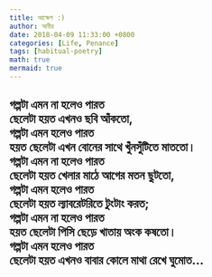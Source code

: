 ```yaml
---
title: আক্ষেপ :)
author: আবীর
date: 2018-04-09 11:33:00 +0800
categories: [Life, Penance]
tags: [habitual-poetry]
math: true
mermaid: true
---
```


<h2>গল্পটা এমন না হলেও পারত <br>
ছেলেটা হয়ত এখনও ছবি আঁকতো, <br>
গল্পটা এমন হলেও পারত <br>
হয়ত ছেলেটা এখন বোনের সাথে খুঁনসুঁটিতে মাততো। <br>
গল্পটা এমন না হলেও পারত <br>
ছেলেটা হয়ত খেলার মাঠে আগের মতন ছুটতো, <br>
গল্পটা এমন হলেও পারত <br>
ছেলেটা হয়ত ল্যাবরেটরিতে টুংটাং করত; <br>
গল্পটা এমন না হলেও পারত <br>
হয়ত ছেলেটা পিসি ছেড়ে খাতায় অংক কষতো। <br>
গল্পটা এমন হলেও পারত <br>
ছেলেটা হয়ত এখনও বাবার কোলে মাথা রেখে ঘুমোত...<h2>